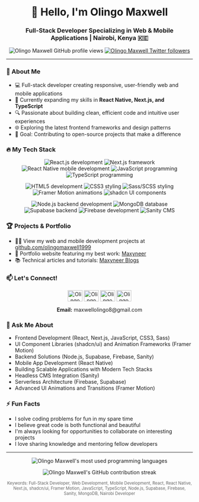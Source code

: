<h1 align="center">👋 Hello, I'm Olingo Maxwell</h1>
<h3 align="center">Full-Stack Developer Specializing in Web & Mobile Applications | Nairobi, Kenya 🇰🇪</h3>

<!-- SEO-friendly keywords and profile badges -->
<p align="center">
  <img src="https://komarev.com/ghpvc/?username=olingomaxwell1999&label=Profile%20views&color=0e75b6&style=flat" alt="Olingo Maxwell GitHub profile views" />
  <a href="https://twitter.com/olingo_maxwell" target="blank"><img src="https://img.shields.io/twitter/follow/olingo_maxwell?logo=twitter&style=for-the-badge" alt="Olingo Maxwell Twitter followers" /></a>
</p>

---

### 🚀 About Me

- 💻 Full-stack developer creating responsive, user-friendly web and mobile applications
- 🌱 Currently expanding my skills in **React Native, Next.js, and TypeScript**
- 🔍 Passionate about building clean, efficient code and intuitive user experiences
- 🌐 Exploring the latest frontend frameworks and design patterns
- 🎯 Goal: Contributing to open-source projects that make a difference

### 🔥 My Tech Stack

<!-- Frontend Technologies -->
<p align="center">
  <img src="https://img.shields.io/badge/React-61DAFB?style=for-the-badge&logo=react&logoColor=black" alt="React.js development" />
  <img src="https://img.shields.io/badge/Next.js-000000?style=for-the-badge&logo=next.js&logoColor=white" alt="Next.js framework" />
  <img src="https://img.shields.io/badge/React_Native-61DAFB?style=for-the-badge&logo=react&logoColor=black" alt="React Native mobile development" />
  <img src="https://img.shields.io/badge/JavaScript-F7DF1E?style=for-the-badge&logo=javascript&logoColor=black" alt="JavaScript programming" />
  <img src="https://img.shields.io/badge/TypeScript-3178C6?style=for-the-badge&logo=typescript&logoColor=white" alt="TypeScript programming" />
</p>

<!-- UI Technologies -->
<p align="center">
  <img src="https://img.shields.io/badge/HTML5-E34F26?style=for-the-badge&logo=html5&logoColor=white" alt="HTML5 development" />
  <img src="https://img.shields.io/badge/CSS3-1572B6?style=for-the-badge&logo=css3&logoColor=white" alt="CSS3 styling" />
  <img src="https://img.shields.io/badge/Sass-CC6699?style=for-the-badge&logo=sass&logoColor=white" alt="Sass/SCSS styling" />
  <img src="https://img.shields.io/badge/Framer_Motion-0055FF?style=for-the-badge&logo=framer&logoColor=white" alt="Framer Motion animations" />
  <img src="https://img.shields.io/badge/shadcn/ui-000000?style=for-the-badge&logo=shadcnui&logoColor=white" alt="shadcn UI components" />
</p>

<!-- Backend & Database Technologies -->
<p align="center">
  <img src="https://img.shields.io/badge/Node.js-339933?style=for-the-badge&logo=node.js&logoColor=white" alt="Node.js backend development" />
  <img src="https://img.shields.io/badge/MongoDB-47A248?style=for-the-badge&logo=mongodb&logoColor=white" alt="MongoDB database" />
  <img src="https://img.shields.io/badge/Supabase-3ECF8E?style=for-the-badge&logo=supabase&logoColor=white" alt="Supabase backend" />
  <img src="https://img.shields.io/badge/Firebase-FFCA28?style=for-the-badge&logo=firebase&logoColor=black" alt="Firebase development" />
  <img src="https://img.shields.io/badge/Sanity-F03E2F?style=for-the-badge&logo=sanity&logoColor=white" alt="Sanity CMS" />
</p>

### 🏆 Projects & Portfolio

- 👨‍💻 View my web and mobile development projects at [github.com/olingomaxwell1999](https://github.com/olingomaxwell1999)
- 💼 Portfolio website featuring my best work: [Maxyneer](https://maxyneer.vercel.app)
- 📚 Technical articles and tutorials: [Maxyneer Blogs](https://maxyneer.vercel.app/blogs)

### 📫 Let's Connect!

<p align="center">
  <a href="https://twitter.com/olingo_maxwell" target="_blank" rel="noopener noreferrer"><img align="center" src="https://raw.githubusercontent.com/rahuldkjain/github-profile-readme-generator/master/src/images/icons/Social/twitter.svg" alt="Olingo Maxwell on Twitter" height="30" width="40" /></a>
  <a href="https://linkedin.com/in/olingo-maxwell-web-developer" target="_blank" rel="noopener noreferrer"><img align="center" src="https://raw.githubusercontent.com/rahuldkjain/github-profile-readme-generator/master/src/images/icons/Social/linked-in-alt.svg" alt="Olingo Maxwell on LinkedIn" height="30" width="40" /></a>
  <a href="https://www.facebook.com/maxwell.olingo.3/" target="_blank" rel="noopener noreferrer"><img align="center" src="https://raw.githubusercontent.com/rahuldkjain/github-profile-readme-generator/master/src/images/icons/Social/facebook.svg" alt="Olingo Maxwell on Facebook" height="30" width="40" /></a>
  <a href="https://www.instagram.com/olingomaxwell/" target="_blank" rel="noopener noreferrer"><img align="center" src="https://raw.githubusercontent.com/rahuldkjain/github-profile-readme-generator/master/src/images/icons/Social/instagram.svg" alt="Olingo Maxwell on Instagram" height="30" width="40" /></a>
</p>

<p align="center">
  <b>Email:</b> maxwellolingo8@gmail.com
</p>

### 💬 Ask Me About

- Frontend Development (React, Next.js, JavaScript, CSS3, Sass)
- UI Component Libraries (shadcn/ui) and Animation Frameworks (Framer Motion)
- Backend Solutions (Node.js, Supabase, Firebase, Sanity)
- Mobile App Development (React Native)
- Building Scalable Applications with Modern Tech Stacks
- Headless CMS Integration (Sanity)
- Serverless Architecture (Firebase, Supabase)
- Advanced UI Animations and Transitions (Framer Motion)

### ⚡ Fun Facts

- I solve coding problems for fun in my spare time
- I believe great code is both functional and beautiful
- I'm always looking for opportunities to collaborate on interesting projects
- I love sharing knowledge and mentoring fellow developers

---

<!-- GitHub Stats with alt text for SEO -->
<p align="center">
  <img src="https://github-readme-stats.vercel.app/api/top-langs?username=olingomaxwell1999&show_icons=true&locale=en&layout=compact&theme=radical" alt="Olingo Maxwell's most used programming languages" />
</p>

<p align="center">
  <img src="https://github-readme-streak-stats.herokuapp.com/?user=olingomaxwell1999&theme=radical" alt="Olingo Maxwell's GitHub contribution streak" />
</p>

<!-- SEO Keywords -->
<p align="center" style="font-size: 0.8em; color: #666;">
  Keywords: Full-Stack Developer, Web Development, Mobile Development, React, React Native, Next.js, shadcn/ui, 
  Framer Motion, JavaScript, TypeScript, Node.js, Supabase, Firebase, Sanity, MongoDB, Nairobi Developer
</p>
